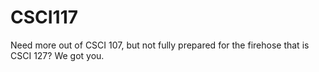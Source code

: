 # CSCI117
Need more out of CSCI 107, but not fully prepared for the firehose that is CSCI 127? We got you.

